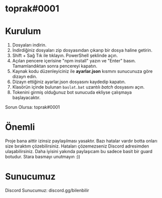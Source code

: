 # toprak#0001

# Kurulum

1) Dosyaları indirin.
2) İndirdiğiniz dosyaları zip dosyasından çıkarıp bir dosya haline getirin.
3) Shift + Sağ Tık ile tıklayın. PowerShell şeklinde açın.
4) Açılan pencere içerisine "npm install" yazın ve "Enter" basın. Tamamlandıktan sonra pencereyi kapatın.
5) Kaynak kodu düzenleyiciniz ile **ayarlar.json** kısmını sunucunuza göre dizayn edin.
6) Dizayn ettiğiniz ayarlar.json dosyasını kaydedip kapatın.
7) Klasörün içinde bulunan `baslat.bat` uzantılı _batch_ dosyasını açın.
8) Tokenini girmiş olduğunuz bot sunucuda ekliyse çalışmaya başlayacaktır.

Sorun Olursa: toprak#0001

# Önemli

Proje bana aittir izinsiz paylaşılması yasaktır. Bazı hatalar vardır botta onları size bıraktım çözebilirsiniz. Hataları çözemezseniz Discord adresimden ulaşabilirsiniz. Daha iyisini yakında paylaşıcam bu sadece basit bir guard botudur. Stara basmayı unutmayın :))


# Sunucumuz

Discord Sunucumuz: discord.gg/bilenbilir
